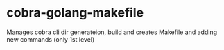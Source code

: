 # cobra-golang-makefile

Manages cobra cli dir generateion, build and creates Makefile and adding new commands (only 1st level)
